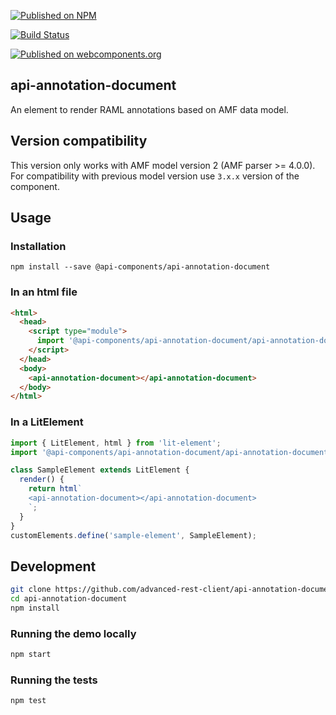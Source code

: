 [![Published on NPM](https://img.shields.io/npm/v/@api-components/api-annotation-document.svg)](https://www.npmjs.com/package/@api-components/api-annotation-document)

[![Build Status](https://travis-ci.org/advanced-rest-client/api-annotation-document.svg?branch=stage)](https://travis-ci.org/advanced-rest-client/api-annotation-document)

[![Published on webcomponents.org](https://img.shields.io/badge/webcomponents.org-published-blue.svg)](https://www.webcomponents.org/element/@advanced-rest-client/api-annotation-document)

## api-annotation-document

An element to render RAML annotations based on AMF data model.

## Version compatibility

This version only works with AMF model version 2 (AMF parser >= 4.0.0).
For compatibility with previous model version use `3.x.x` version of the component.

## Usage

### Installation
```
npm install --save @api-components/api-annotation-document
```

### In an html file

```html
<html>
  <head>
    <script type="module">
      import '@api-components/api-annotation-document/api-annotation-document.js';
    </script>
  </head>
  <body>
    <api-annotation-document></api-annotation-document>
  </body>
</html>
```

### In a LitElement

```js
import { LitElement, html } from 'lit-element';
import '@api-components/api-annotation-document/api-annotation-document.js';

class SampleElement extends LitElement {
  render() {
    return html`
    <api-annotation-document></api-annotation-document>
    `;
  }
}
customElements.define('sample-element', SampleElement);
```

## Development

```sh
git clone https://github.com/advanced-rest-client/api-annotation-document
cd api-annotation-document
npm install
```

### Running the demo locally

```sh
npm start
```

### Running the tests
```sh
npm test
```

